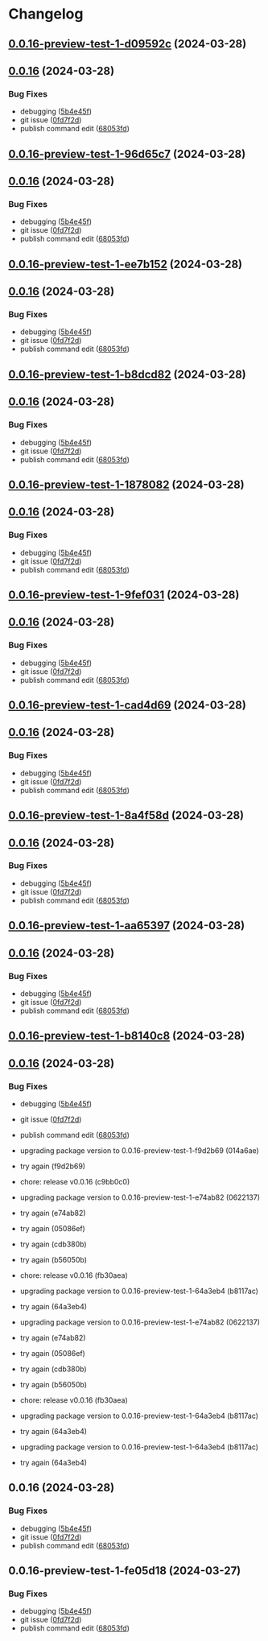 # Changelog

## [0.0.16-preview-test-1-d09592c](https://github.com/dr1tch/reactify/compare/v0.0.16...v0.0.16) (2024-03-28)

## [0.0.16](https://github.com/dr1tch/reactify/compare/68053fdb1884c899e56fbedc5206d9cdd2a58e72...v0.0.16) (2024-03-28)


### Bug Fixes

* debugging ([5b4e45f](https://github.com/dr1tch/reactify/commit/5b4e45f0c73f9a22a0b039acc9cc9ad7857bdbcf))
* git issue ([0fd7f2d](https://github.com/dr1tch/reactify/commit/0fd7f2db278a65aa192ebe15edb4d90e7c914673))
* publish command edit ([68053fd](https://github.com/dr1tch/reactify/commit/68053fdb1884c899e56fbedc5206d9cdd2a58e72))

## [0.0.16-preview-test-1-96d65c7](https://github.com/dr1tch/reactify/compare/v0.0.16...v0.0.16) (2024-03-28)

## [0.0.16](https://github.com/dr1tch/reactify/compare/68053fdb1884c899e56fbedc5206d9cdd2a58e72...v0.0.16) (2024-03-28)


### Bug Fixes

* debugging ([5b4e45f](https://github.com/dr1tch/reactify/commit/5b4e45f0c73f9a22a0b039acc9cc9ad7857bdbcf))
* git issue ([0fd7f2d](https://github.com/dr1tch/reactify/commit/0fd7f2db278a65aa192ebe15edb4d90e7c914673))
* publish command edit ([68053fd](https://github.com/dr1tch/reactify/commit/68053fdb1884c899e56fbedc5206d9cdd2a58e72))

## [0.0.16-preview-test-1-ee7b152](https://github.com/dr1tch/reactify/compare/v0.0.16...v0.0.16) (2024-03-28)

## [0.0.16](https://github.com/dr1tch/reactify/compare/68053fdb1884c899e56fbedc5206d9cdd2a58e72...v0.0.16) (2024-03-28)


### Bug Fixes

* debugging ([5b4e45f](https://github.com/dr1tch/reactify/commit/5b4e45f0c73f9a22a0b039acc9cc9ad7857bdbcf))
* git issue ([0fd7f2d](https://github.com/dr1tch/reactify/commit/0fd7f2db278a65aa192ebe15edb4d90e7c914673))
* publish command edit ([68053fd](https://github.com/dr1tch/reactify/commit/68053fdb1884c899e56fbedc5206d9cdd2a58e72))

## [0.0.16-preview-test-1-b8dcd82](https://github.com/dr1tch/reactify/compare/v0.0.16...v0.0.16) (2024-03-28)

## [0.0.16](https://github.com/dr1tch/reactify/compare/68053fdb1884c899e56fbedc5206d9cdd2a58e72...v0.0.16) (2024-03-28)


### Bug Fixes

* debugging ([5b4e45f](https://github.com/dr1tch/reactify/commit/5b4e45f0c73f9a22a0b039acc9cc9ad7857bdbcf))
* git issue ([0fd7f2d](https://github.com/dr1tch/reactify/commit/0fd7f2db278a65aa192ebe15edb4d90e7c914673))
* publish command edit ([68053fd](https://github.com/dr1tch/reactify/commit/68053fdb1884c899e56fbedc5206d9cdd2a58e72))

## [0.0.16-preview-test-1-1878082](https://github.com/dr1tch/reactify/compare/v0.0.16...v0.0.16) (2024-03-28)

## [0.0.16](https://github.com/dr1tch/reactify/compare/68053fdb1884c899e56fbedc5206d9cdd2a58e72...v0.0.16) (2024-03-28)


### Bug Fixes

* debugging ([5b4e45f](https://github.com/dr1tch/reactify/commit/5b4e45f0c73f9a22a0b039acc9cc9ad7857bdbcf))
* git issue ([0fd7f2d](https://github.com/dr1tch/reactify/commit/0fd7f2db278a65aa192ebe15edb4d90e7c914673))
* publish command edit ([68053fd](https://github.com/dr1tch/reactify/commit/68053fdb1884c899e56fbedc5206d9cdd2a58e72))

## [0.0.16-preview-test-1-9fef031](https://github.com/dr1tch/reactify/compare/v0.0.16...v0.0.16) (2024-03-28)

## [0.0.16](https://github.com/dr1tch/reactify/compare/68053fdb1884c899e56fbedc5206d9cdd2a58e72...v0.0.16) (2024-03-28)


### Bug Fixes

* debugging ([5b4e45f](https://github.com/dr1tch/reactify/commit/5b4e45f0c73f9a22a0b039acc9cc9ad7857bdbcf))
* git issue ([0fd7f2d](https://github.com/dr1tch/reactify/commit/0fd7f2db278a65aa192ebe15edb4d90e7c914673))
* publish command edit ([68053fd](https://github.com/dr1tch/reactify/commit/68053fdb1884c899e56fbedc5206d9cdd2a58e72))

## [0.0.16-preview-test-1-cad4d69](https://github.com/dr1tch/reactify/compare/v0.0.16...v0.0.16) (2024-03-28)

## [0.0.16](https://github.com/dr1tch/reactify/compare/68053fdb1884c899e56fbedc5206d9cdd2a58e72...v0.0.16) (2024-03-28)


### Bug Fixes

* debugging ([5b4e45f](https://github.com/dr1tch/reactify/commit/5b4e45f0c73f9a22a0b039acc9cc9ad7857bdbcf))
* git issue ([0fd7f2d](https://github.com/dr1tch/reactify/commit/0fd7f2db278a65aa192ebe15edb4d90e7c914673))
* publish command edit ([68053fd](https://github.com/dr1tch/reactify/commit/68053fdb1884c899e56fbedc5206d9cdd2a58e72))

## [0.0.16-preview-test-1-8a4f58d](https://github.com/dr1tch/reactify/compare/v0.0.16...v0.0.16) (2024-03-28)

## [0.0.16](https://github.com/dr1tch/reactify/compare/68053fdb1884c899e56fbedc5206d9cdd2a58e72...v0.0.16) (2024-03-28)


### Bug Fixes

* debugging ([5b4e45f](https://github.com/dr1tch/reactify/commit/5b4e45f0c73f9a22a0b039acc9cc9ad7857bdbcf))
* git issue ([0fd7f2d](https://github.com/dr1tch/reactify/commit/0fd7f2db278a65aa192ebe15edb4d90e7c914673))
* publish command edit ([68053fd](https://github.com/dr1tch/reactify/commit/68053fdb1884c899e56fbedc5206d9cdd2a58e72))

## [0.0.16-preview-test-1-aa65397](https://github.com/dr1tch/reactify/compare/v0.0.16...v0.0.16) (2024-03-28)

## [0.0.16](https://github.com/dr1tch/reactify/compare/68053fdb1884c899e56fbedc5206d9cdd2a58e72...v0.0.16) (2024-03-28)


### Bug Fixes

* debugging ([5b4e45f](https://github.com/dr1tch/reactify/commit/5b4e45f0c73f9a22a0b039acc9cc9ad7857bdbcf))
* git issue ([0fd7f2d](https://github.com/dr1tch/reactify/commit/0fd7f2db278a65aa192ebe15edb4d90e7c914673))
* publish command edit ([68053fd](https://github.com/dr1tch/reactify/commit/68053fdb1884c899e56fbedc5206d9cdd2a58e72))

## [0.0.16-preview-test-1-b8140c8](https://github.com/dr1tch/reactify/compare/v0.0.16...v0.0.16) (2024-03-28)

## [0.0.16](https://github.com/dr1tch/reactify/compare/68053fdb1884c899e56fbedc5206d9cdd2a58e72...v0.0.16) (2024-03-28)


### Bug Fixes

* debugging ([5b4e45f](https://github.com/dr1tch/reactify/commit/5b4e45f0c73f9a22a0b039acc9cc9ad7857bdbcf))
* git issue ([0fd7f2d](https://github.com/dr1tch/reactify/commit/0fd7f2db278a65aa192ebe15edb4d90e7c914673))
* publish command edit ([68053fd](https://github.com/dr1tch/reactify/commit/68053fdb1884c899e56fbedc5206d9cdd2a58e72))

* upgrading package version to 0.0.16-preview-test-1-f9d2b69 (014a6ae)
* try again (f9d2b69)
* chore: release v0.0.16 (c9bb0c0)
* upgrading package version to 0.0.16-preview-test-1-e74ab82 (0622137)
* try again (e74ab82)
* try again (05086ef)
* try again (cdb380b)
* try again (b56050b)
* chore: release v0.0.16 (fb30aea)
* upgrading package version to 0.0.16-preview-test-1-64a3eb4 (b8117ac)
* try again (64a3eb4)

* upgrading package version to 0.0.16-preview-test-1-e74ab82 (0622137)
* try again (e74ab82)
* try again (05086ef)
* try again (cdb380b)
* try again (b56050b)
* chore: release v0.0.16 (fb30aea)
* upgrading package version to 0.0.16-preview-test-1-64a3eb4 (b8117ac)
* try again (64a3eb4)

* upgrading package version to 0.0.16-preview-test-1-64a3eb4 (b8117ac)
* try again (64a3eb4)

## 0.0.16 (2024-03-28)


### Bug Fixes

* debugging ([5b4e45f](https://github.com/dr1tch/reactify/commit/5b4e45f0c73f9a22a0b039acc9cc9ad7857bdbcf))
* git issue ([0fd7f2d](https://github.com/dr1tch/reactify/commit/0fd7f2db278a65aa192ebe15edb4d90e7c914673))
* publish command edit ([68053fd](https://github.com/dr1tch/reactify/commit/68053fdb1884c899e56fbedc5206d9cdd2a58e72))

## 0.0.16-preview-test-1-fe05d18 (2024-03-27)


### Bug Fixes

* debugging ([5b4e45f](https://github.com/dr1tch/reactify/commit/5b4e45f0c73f9a22a0b039acc9cc9ad7857bdbcf))
* git issue ([0fd7f2d](https://github.com/dr1tch/reactify/commit/0fd7f2db278a65aa192ebe15edb4d90e7c914673))
* publish command edit ([68053fd](https://github.com/dr1tch/reactify/commit/68053fdb1884c899e56fbedc5206d9cdd2a58e72))
